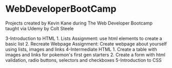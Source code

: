 # WebDeveloperBootCamp
Projects created by Kevin Kane during The Web Developer Bootcamp taught via Udemy by Colt Steele

3-Introduction to HTML
    1. Lists Assignment: use html elements to create a basic list
    2. Recreate Webpage Assignment: Create webpage about yourself using lists, images and links
4-Intermediate HTML
    1. Create a table with images and links for pokemon's first gen starters
    2. Create a form with html validation, radio buttons, selectors and checkboxes
5-Introduction to CSS